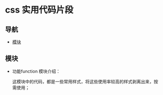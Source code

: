 # css 实用代码片段

## 导航

- [模块](#模块)

## 模块

- 功能function 模块介绍：

    这模块中的代码，都是一些常用样式，将这些使用率较高的样式剥离出来，按需使用；
